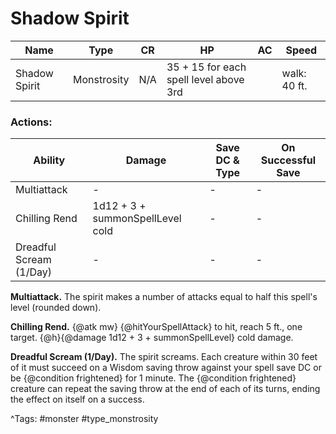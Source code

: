 # Shadow Spirit

| Name | Type | CR | HP | AC | Speed |
|------|------|----|----|----|-------|
| Shadow Spirit | Monstrosity | N/A | 35 + 15 for each spell level above 3rd |  | walk: 40 ft. |

### Actions:

| Ability | Damage | Save DC & Type | On Successful Save |
|---------|--------|----------------|--------------------|
| Multiattack | - | - | - |
| Chilling Rend | 1d12 + 3 + summonSpellLevel cold | - | - |
| Dreadful Scream (1/Day) | - | - | - |


**Multiattack.** The spirit makes a number of attacks equal to half this spell's level (rounded down).

**Chilling Rend.** {@atk mw} {@hitYourSpellAttack} to hit, reach 5 ft., one target. {@h}{@damage 1d12 + 3 + summonSpellLevel} cold damage.

**Dreadful Scream (1/Day).** The spirit screams. Each creature within 30 feet of it must succeed on a Wisdom saving throw against your spell save DC or be {@condition frightened} for 1 minute. The {@condition frightened} creature can repeat the saving throw at the end of each of its turns, ending the effect on itself on a success.

^Tags: #monster #type_monstrosity
